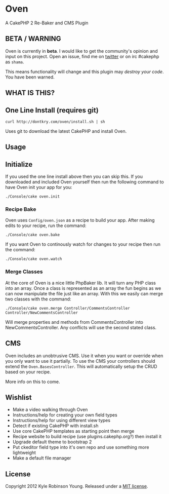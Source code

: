 # Oven

A CakePHP 2 Re-Baker and CMS Plugin

## BETA / WARNING

Oven is currently in **beta**. I would like to get the community's opinion and input
on this project. Open an issue, find me on
[twitter](http://twitter.com/kyletyoung) or on irc #cakephp as `shama`.

This means functionality will change and this plugin may *destroy your code*. You
have been warned.

## WHAT IS THIS?



## One Line Install (requires git)

    curl http://dontkry.com/oven/install.sh | sh

Uses git to download the latest CakePHP and install Oven.

## Usage

## Initialize

If you used the one line install above then you can skip this. If you downloaded
and included Oven yourself then run the following command to have Oven init your
app for you:

    ./Console/cake oven.init

### Recipe Bake

Oven uses `Config/oven.json` as a recipe to build your app. After making edits
to your recipe, run the command:

    ./Console/cake oven.bake

If you want Oven to continously watch for changes to your recipe then run the
command:

    ./Console/cake oven.watch

### Merge Classes

At the core of Oven is a nice little PhpBaker lib. It will turn any PHP class
into an array. Once a class is represented as an array the fun begins as we can
now manipulate the file just like an array. With this we easily can merge two
classes with the command:

    ./Console/cake oven.merge Controller/CommentsController Controller/NewCommentsController

Will merge properties and methods from CommentsController into
NewCommentsController. Any conflicts will use the second stated class.

## CMS

Oven includes an unobtrusive CMS. Use it when you want or override when you only
want to use it partially. To use the CMS your controllers should extend the
`Oven.BasesController`. This will automatically setup the CRUD based on your
recipe.

More info on this to come.

## Wishlist

* Make a video walking through Oven
* Instructions/help for creating your own field types
* Instructions/help for using different view types
* Detect if existing CakePHP with install.sh
* Use core CakePHP templates as starting point then merge
* Recipe website to build recipe (use plugins.cakephp.org?) then install it
* Upgrade default theme to bootstrap 2
* Put ckeditor field type into it's own repo and use something more lightweight
* Make a default file manager

## License

Copyright 2012 Kyle Robinson Young. Released under a
[MIT license](http://www.opensource.org/licenses/mit-license.php).